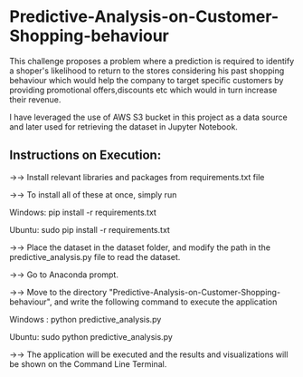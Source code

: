 # Predictive-Analysis-on-Customer-Shopping-behaviour

This challenge proposes a problem where a prediction is required to identify a shoper's likelihood to return to the stores considering his past shopping behaviour which would help the company to target specific customers by providing promotional offers,discounts etc which would in turn increase their revenue.

I have leveraged the use of AWS S3 bucket in this project as a data source and later used for retrieving the dataset in Jupyter Notebook.

## Instructions on Execution:
->-> Install relevant libraries and packages from requirements.txt file

->-> To install all of these at once, simply run

 Windows: pip install -r requirements.txt

 Ubuntu: sudo pip install -r requirements.txt

->-> Place the dataset in the dataset folder, and modify the path in the predictive_analysis.py file to read the dataset.

->-> Go to Anaconda prompt.

->-> Move to the directory "Predictive-Analysis-on-Customer-Shopping-behaviour", and write the following command to execute the application

 Windows : python predictive_analysis.py

 Ubuntu: sudo python predictive_analysis.py
 
->-> The application will be executed and the results and visualizations will be shown on the Command Line Terminal. 

